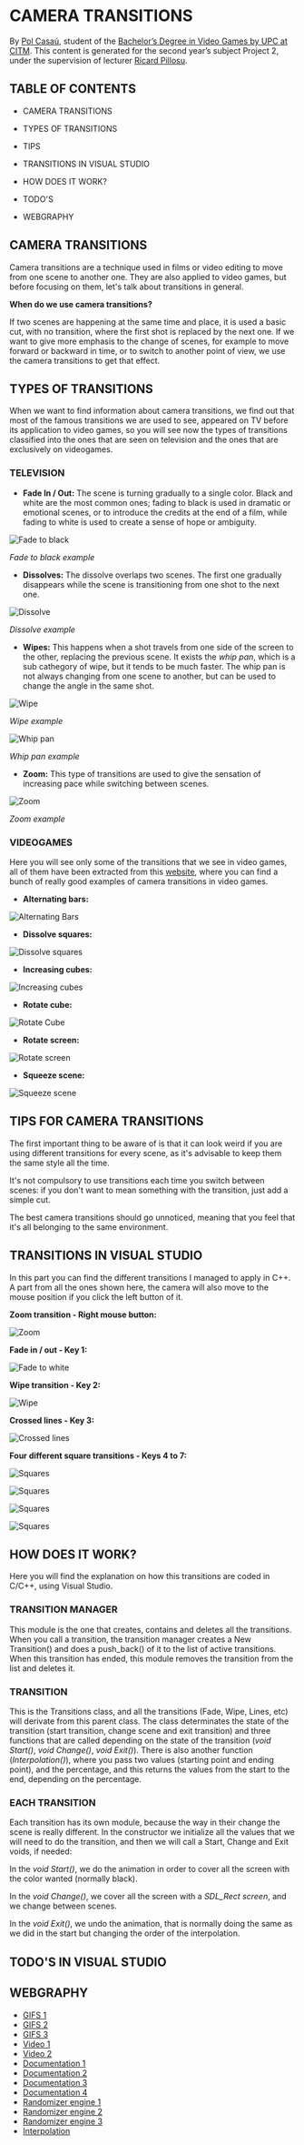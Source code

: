 # CAMERA TRANSITIONS

By [Pol Casaú](https://linkedin.com/in/pol-casaú-779045181/), student of the [Bachelor’s Degree in Video Games by UPC at CITM](https://www.citm.upc.edu/ing/estudis/graus-videojocs/). This content is generated for the second year’s subject Project 2, under the supervision of lecturer [Ricard Pillosu](https://www.linkedin.com/in/ricardpillosu/?originalSubdomain=es).

## TABLE OF CONTENTS

- CAMERA TRANSITIONS

- TYPES OF TRANSITIONS

- TIPS

- TRANSITIONS IN VISUAL STUDIO

- HOW DOES IT WORK?

- TODO'S

- WEBGRAPHY

## CAMERA TRANSITIONS
Camera transitions are a technique used in films or video editing to move from one scene to another one. They are also applied to video games, but before focusing on them, let's talk about transitions in general.

__When do we use camera transitions?__

If two scenes are happening at the same time and place, it is used a basic cut, with no transition, where the first shot is replaced by the next one.
If we want to give more emphasis to the change of scenes, for example to move forward or backward in time, or to switch to another point of view, we use the camera transitions to get that effect.

## TYPES OF TRANSITIONS
When we want to find information about camera transitions, we find out that most of the famous transitions we are used to see, appeared on TV before its application to video games, so you will see now the types of transitions classified into the ones that are seen on television and the ones that are exclusively on videogames.

### TELEVISION

- __Fade In / Out:__ The scene is turning gradually to a single color. Black and white are the most common ones; fading to black is used in dramatic or emotional scenes, or to introduce the credits at the end of a film, while fading to white is used to create a sense of hope or ambiguity.

![Fade to black](https://raw.githubusercontent.com/Bullseye14/Camera-Transitions/gh-pages/Images/FadeToBlack.gif)

_Fade to black example_

- __Dissolves:__ The dissolve overlaps two scenes. The first one gradually disappears while the scene is transitioning from one shot to the next one.

![Dissolve](https://raw.githubusercontent.com/Bullseye14/Camera-Transitions/gh-pages/Images/Dissolve.gif)

_Dissolve example_

- __Wipes:__ This happens when a shot travels from one side of the screen to the other, replacing the previous scene. It exists the _whip pan_, which is a sub cathegory of wipe, but it tends to be much faster. The whip pan is not always changing from one scene to another, but can be used to change the angle in the same shot.

![Wipe](https://raw.githubusercontent.com/Bullseye14/Camera-Transitions/gh-pages/Images/Wipe.gif) 

_Wipe example_

![Whip pan](https://raw.githubusercontent.com/Bullseye14/Camera-Transitions/gh-pages/Images/Whip%20pan.gif)

_Whip pan example_

- __Zoom:__ This type of transitions are used to give the sensation of increasing pace while switching between scenes.

![Zoom](https://raw.githubusercontent.com/Bullseye14/Camera-Transitions/gh-pages/Images/Zoom.gif)

_Zoom example_

### VIDEOGAMES

Here you will see only some of the transitions that we see in video games, all of them have been extracted from this [website](http://www.davetech.co.uk/screentransitions), where you can find a bunch of really good examples of camera transitions in video games.

- __Alternating bars:__ 

![Alternating Bars](https://raw.githubusercontent.com/Bullseye14/Camera-Transitions/gh-pages/Images/alternating_bars.gif)

- __Dissolve squares:__ 

![Dissolve squares](https://raw.githubusercontent.com/Bullseye14/Camera-Transitions/gh-pages/Images/dissolve_squares.gif)

- __Increasing cubes:__ 

![Increasing cubes](https://raw.githubusercontent.com/Bullseye14/Camera-Transitions/gh-pages/Images/increasing_cubes.gif)

- __Rotate cube:__ 

![Rotate Cube](https://raw.githubusercontent.com/Bullseye14/Camera-Transitions/gh-pages/Images/rotate_cube.gif)

- __Rotate screen:__ 

![Rotate screen](https://raw.githubusercontent.com/Bullseye14/Camera-Transitions/gh-pages/Images/rotate_screen.gif)

- __Squeeze scene:__ 

![Squeeze scene](https://raw.githubusercontent.com/Bullseye14/Camera-Transitions/gh-pages/Images/squeeze.gif)

## TIPS FOR CAMERA TRANSITIONS
The first important thing to be aware of is that it can look weird if you are using different transitions for every scene, as it's advisable to keep them the same style all the time.

It's not compulsory to use transitions each time you switch between scenes: if you don't want to mean something with the transition, just add a simple cut.

The best camera transitions should go unnoticed, meaning that you feel that it's all belonging to the same environment.

## TRANSITIONS IN VISUAL STUDIO

In this part you can find the different transitions I managed to apply in C++. A part from all the ones shown here, the camera will also move to the mouse position if you click the left button of it.

__Zoom transition - Right mouse button:__

![Zoom](https://raw.githubusercontent.com/Bullseye14/Camera-Transitions/gh-pages/Images/ZOOM_1.gif)

__Fade in / out - Key 1:__

![Fade to white](https://raw.githubusercontent.com/Bullseye14/Camera-Transitions/gh-pages/Images/FADE.gif)

__Wipe transition - Key 2:__

![Wipe](https://raw.githubusercontent.com/Bullseye14/Camera-Transitions/gh-pages/Images/WIPE_1.gif)

__Crossed lines - Key 3:__

![Crossed lines](https://raw.githubusercontent.com/Bullseye14/Camera-Transitions/gh-pages/Images/LINES.gif)

__Four different square transitions - Keys 4 to 7:__

![Squares](https://raw.githubusercontent.com/Bullseye14/Camera-Transitions/gh-pages/Images/SQUARES_1.gif)

![Squares](https://raw.githubusercontent.com/Bullseye14/Camera-Transitions/gh-pages/Images/SQUARES_2.gif)

![Squares](https://raw.githubusercontent.com/Bullseye14/Camera-Transitions/gh-pages/Images/SQUARES_3.gif)

![Squares](https://raw.githubusercontent.com/Bullseye14/Camera-Transitions/gh-pages/Images/SQUARES_4.gif)

## HOW DOES IT WORK?

Here you will find the explanation on how this transitions are coded in C/C++, using Visual Studio.

### TRANSITION MANAGER

This module is the one that creates, contains and deletes all the transitions. When you call a transition, the transition manager creates a New Transition() and does a push_back() of it to the list of active transitions. When this transition has ended, this module removes the transition from the list and deletes it.

### TRANSITION

This is the Transitions class, and all the transitions (Fade, Wipe, Lines, etc) will derivate from this parent class. The class determinates the state of the transition (start transition, change scene and exit transition) and three functions that are called depending on the state of the transition (_void Start()_, _void Change()_, _void Exit()_). There is also another function (_Interpolation()_), where you pass two values (starting point and ending point), and the percentage, and this returns the values from the start to the end, depending on the percentage.

### EACH TRANSITION

Each transition has its own module, because the way in their change the scene is really different. In the constructor we initialize all the values that we will need to do the transition, and then we will call a Start, Change and Exit voids, if needed:

In the _void Start()_, we do the animation in order to cover all the screen with the color wanted (normally black).

In the _void Change()_, we cover all the screen with a _SDL_Rect screen_, and we change between scenes.

In the _void Exit()_, we undo the animation, that is normally doing the same as we did in the start but changing the order of the interpolation.

## TODO'S IN VISUAL STUDIO

## WEBGRAPHY

- [GIFS 1](https://www.youtube.com/watch?v=OAH0MoAv2CI)
- [GIFS 2](https://www.youtube.com/watch?v=dJ21oJURdTE)
- [GIFS 3](https://www.youtube.com/watch?v=iWGvt3KkfqU)
- [Video 1](https://www.youtube.com/watch?v=BagcGilr5vc)
- [Video 2](https://www.youtube.com/watch?v=C7307qRmlMI)
- [Documentation 1](http://www.ibuprogames.com/2015/11/10/camera-transitions/)
- [Documentation 2](http://www.davetech.co.uk/screentransitions)
- [Documentation 3](https://www.webopedia.com/TERM/S/shader.html)
- [Documentation 4](https://biteable.com/blog/tips/video-transitions-effects-examples/)
- [Randomizer engine 1](http://www.cplusplus.com/forum/general/188645/)
- [Randomizer engine 2](https://stackoverflow.com/questions/15461140/stddefault-random-engine-generate-values-between-0-0-and-1-0)
- [Randomizer engine 3](https://es.cppreference.com/w/cpp/algorithm/random_shuffle)
- [Interpolation](http://www.cplusplus.com/forum/general/216928/)
